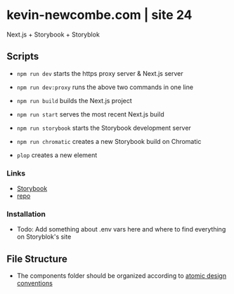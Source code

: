 # kevin-newcombe.com | site 24
Next.js + Storybook + Storyblok

## Scripts
* `npm run dev` starts the https proxy server & Next.js server

* `npm run dev:proxy` runs the above two commands in one line
* `npm run build` builds the Next.js project
* `npm run start` serves the most recent Next.js build
* `npm run storybook` starts the Storybook development server
* `npm run chromatic` creates a new Storybook build on Chromatic
* `plop` creates a new element

### Links
* [Storybook](https://main--667afafd42484f6338eadd40.chromatic.com/)
* [repo](https://github.com/kevinnewcombe/kn-site-24)

### Installation
* Todo: Add something about .env vars here and where to find everything on Storyblok's site

## File Structure
* The components folder should be organized according to [atomic design conventions](https://bradfrost.com/blog/post/atomic-design-and-storybook/)
